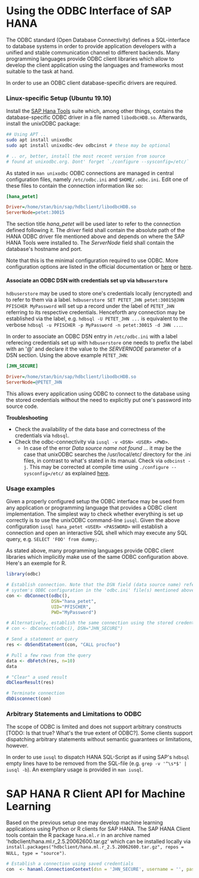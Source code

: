 # Using the ODBC Interface of SAP HANA

The ODBC standard (Open Database Connectivity) defines a SQL-interface to database systems in order to provide
application developers with a unified and stable communication channel to different backends. Many programming languages
provide ODBC client libraries which allow to develop the client application using the languages and frameworks most
suitable to the task at hand.

In order to use an ODBC client database-specific drivers are required.

### Linux-specific Setup (Ubuntu 19.10)

Install the [SAP Hana Tools](https://tools.hana.ondemand.com/#hanatools) suite which, among other things, contains the
database-specific ODBC driver in a file named `libodbcHDB.so`. Afterwards, install the unixODBC package:

```sh
## Using APT ..
sudo apt install unixodbc
sudo apt install unixodbc-dev odbcinst # these may be optional

# .. or, better, install the most recent version from source
# found at unixodbc.org. Dont' forget `./configure --sysconfig=/etc/`
```

As stated in `man unixodbc` ODBC connections are managed in central configuration files, namely `/etc/odbc.ini` and
`$HOME/.odbc.ini`. Edit one of these files to contain the connection information like so:

```ini
[hana_petet]

Driver=/home/stan/bin/sap/hdbclient/libodbcHDB.so
ServerNode=petet:30015
```

The section title *hana_petet* will be used later to refer to the connection defined following it. The *driver* field
shall contain the absolute path of the HANA ODBC driver file mentioned above and depends on where the SAP HANA Tools were
installed to. The *ServerNode* field shall contain the database's hostname and port.

Note that this is the minimal configuration required to use ODBC. More configuration options are listed in the official
documentation or [here](https://db.rstudio.com/best-practices/drivers/) or
[here](https://help.sap.com/viewer/0eec0d68141541d1b07893a39944924e/2.0.03/en-US/66a4169b84b2466892e1af9781049836.html).

#### Associate an ODBC DSN with credentials set up via `hdbuserstore`

`hdbuserstore` may be used to store one's credentials locally (encrypted) and to refer to them via a label.
`hdbuserstore SET PETET_JHN petet:30015@JHN PFISCHER MyPassword` will set up a record under the label of `PETET_JHN`
referring to its respective credentials. Henceforth any connection may be established via the label, e.g.
`hdbsql -U PETET_JHN ...` is equivalent to the verbose `hdbsql -u PFISCHER -p MyPassword -n petet:30015 -d JHN ...`.

In order to associate an ODBC DSN entry in `/etc/odbc.ini` with a label referecing credentials set up with
`hdbuserstore` one needs to prefix the label with an '@' and declare it the value to the *SERVERNODE* parameter of a
DSN section. Using the above example `PETET_JHN`:

```ini
[JHN_SECURE]

Driver=/home/stan/bin/sap/hdbclient/libodbcHDB.so
ServerNode=@PETET_JHN
```

This allows every application using ODBC to connect to the database using the stored credentials without the need to
explicitly put one's password into source code.

**Troubleshooting** 

+ Check the availability of the data base and correctness of the credentials via `hdbsql`.
+ Check the odbc-connectivity via `iusql -v <DSN> <USER> <PWD>`.
  + In case of the error *Data source name not found ...* it may be the case that unixODBC searches the
    /usr/local/etc/ directory for the .ini files, in contrast to what's stated in its manual. Check via
    `odbcinst -j`. This may be corrected at compile time using `./configure --sysconfig=/etc/` as explained
    [here](http://www.unixodbc.org/download.html).

### Usage examples

Given a properly configured setup the ODBC interface may be used from any application or programming language that
provides a ODBC client implementation. The simplest way to check whether everything is set up correctly is to use the
unixODBC command-line `iusql`. Given the above configuration `iusql hana_petet <USER> <PASSWORD>` will establish a
connection and open an interactive SQL shell which may execute any SQL query, e.g. `SELECT 'FOO' from dummy;`.

As stated above, many programming languages provide ODBC client libraries which implicitly make use of the same ODBC
configuration above. Here's an exemple for R.

```R
library(odbc)

# Establish connection. Note that the DSN field (data source name) refers to the
# system's ODBC configuration in the 'odbc.ini' file(s) mentioned above.
con <- dbConnect(odbc(),
                 DSN="hana_petet",
                 UID="PFISCHER",
                 PWD="MyPassword")

# Alternatively, establish the same connection using the stored credentials
# con <- dbConnect(odbc(), DSN="JHN_SECURE")

# Send a statement or query
res <- dbSendStatement(con, "CALL procfoo")

# Pull a few rows from the query
data <- dbFetch(res, n=10)
data

# "Clear" a used result
dbClearResult(res)

# Terminate connection
dbDisconnect(con)
```

### Arbitrary Statements and Limitations to ODBC

The scope of ODBC is limited and does not support arbitrary constructs [TODO: Is that true? What's the true extent of
ODBC?]. Some clients support dispatching arbitrary statements without semantic guarantees or limitations, however.

In order to use `iusql` to dispatch HANA SQL-Script as if using SAP's `hdbsql` empty lines have to be removed from the
SQL-file (e.g. `grep -v '^\s*$' | iusql -b`). An exemplary usage is provided in `man iusql`.

# SAP HANA R Client API for Machine Learning

Based on the previous setup one may develop machine learning applications using Python or R clients for SAP HANA. The
SAP HANA Client tools contain the R package `hana.ml.r` in an archive named 'hdbclient/hana.ml.r_2.5.20062600.tar.gz'
which can be installed locally via
`install.packages("hdbclient/hana.ml.r_2.5.20062600.tar.gz", repos = NULL, type = "source")`.

```R
# Establish a connection using saved credentials
con  <- hanaml.ConnectionContext(dsn = 'JHN_SECURE', username = '', password = '')
```
